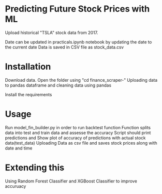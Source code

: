 # Predicting Future Stock Prices with ML

Upload historical "TSLA" stock data from 2017.

Date can be updated in practicals.ipynb notebook by updating the date to the current date 
Data is saved in CSV file as stock_data.csv 


# Installation 

Download data.
Open the folder using "cd finance_scraper-"
Uploading data to pandas dataframe and cleaning data using pandas 

Install the requirements 

# Usage 

Run model_fin_builder.py in order to run backtest function 
Function splits data into test and train data and assesse the accuracy 
Script should print predictions and 
Show plot of accuracy of predictions with actual stock data(test_data)
Uploading Data as csv file and saves stock prices along with date and time 

# Extending this 
Using Random Forest Classifier and XGBoost Classifier to improve accuruacy 
